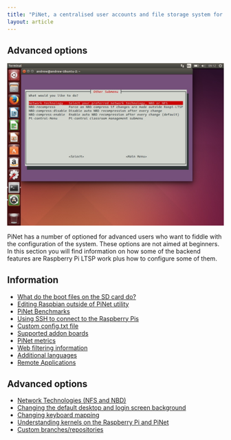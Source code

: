 ```yaml
---
title: "PiNet, a centralised user accounts and file storage system for a Raspberry Pi classroom."
layout: article
---
```


Advanced options
-----------------------------

![](/assets/images/other-1.jpeg)  

PiNet has a number of optioned for advanced users who want to fiddle with the configuration of the system.
These options are not aimed at beginners.
In this section you will find information on how some of the backend features
are Raspberry Pi LTSP work plus how to configure some of them.

Information
------
- [What do the boot files on the SD card do?](boot-files.html)
- [Editing Raspbian outside of PiNet utility](editing-outside.html)
- [PiNet Benchmarks](benchmarks.html)   
- [Using SSH to connect to the Raspberry Pis](ssh-information.html)
- [Custom config.txt file](custom-config-file.html)
- [Supported addon boards](supported-addon-boards.html)
- [PiNet metrics](metrics.html)   
- [Web filtering information](web-filtering.html)   
- [Additional languages](additional-languages.html)    
- [Remote Applications](remote-apps.html)

Advanced options
-----
- [Network Technologies (NFS and NBD)](network-technologies.html)
- [Changing the default desktop and login screen background](change-background.html)
- [Changing keyboard mapping](keyboard-layout.html)
- [Understanding kernels on the Raspberry Pi and PiNet](kernels.html)
- [Custom branches/repositories](custom-branches-repositories.html) 
